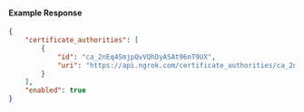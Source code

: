 <!-- Code generated for API Clients. DO NOT EDIT. -->

#### Example Response

```json
{
	"certificate_authorities": [
		{
			"id": "ca_2nEq4SmjpQvVQhDyASAt96nT9UX",
			"uri": "https://api.ngrok.com/certificate_authorities/ca_2nEq4SmjpQvVQhDyASAt96nT9UX"
		}
	],
	"enabled": true
}
```
